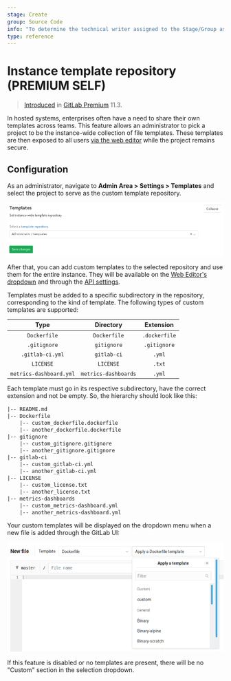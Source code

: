 ```yaml
---
stage: Create
group: Source Code
info: "To determine the technical writer assigned to the Stage/Group associated with this page, see https://about.gitlab.com/handbook/engineering/ux/technical-writing/#assignments"
type: reference
---
```


# Instance template repository **(PREMIUM SELF)**

> [Introduced](https://gitlab.com/gitlab-org/gitlab/-/issues/5986) in [GitLab Premium](https://about.gitlab.com/pricing/) 11.3.

In hosted systems, enterprises often have a need to share their own templates
across teams. This feature allows an administrator to pick a project to be the
instance-wide collection of file templates. These templates are then exposed to
all users [via the web editor](../../project/repository/web_editor.md#template-dropdowns)
while the project remains secure.

## Configuration

As an administrator, navigate to **Admin Area > Settings > Templates** and
select the project to serve as the custom template repository.

![File templates in the Admin Area](img/file_template_admin_area.png)

After that, you can add custom templates to the selected repository and use them for the entire instance.
They will be available on the [Web Editor's dropdown](../../project/repository/web_editor.md#template-dropdowns)
and through the [API settings](../../../api/settings.md).

Templates must be added to a specific subdirectory in the repository,
corresponding to the kind of template. The following types of custom templates
are supported:

| Type                    | Directory            | Extension     |
| :---------------:       | :-----------:        | :-----------: |
| `Dockerfile`            | `Dockerfile`         | `.dockerfile` |
| `.gitignore`            | `gitignore`          | `.gitignore`  |
| `.gitlab-ci.yml`        | `gitlab-ci`          | `.yml`        |
| `LICENSE`               | `LICENSE`            | `.txt`        |
| `metrics-dashboard.yml` | `metrics-dashboards` | `.yml`        |

Each template must go in its respective subdirectory, have the correct
extension and not be empty. So, the hierarchy should look like this:

```plaintext
|-- README.md
|-- Dockerfile
    |-- custom_dockerfile.dockerfile
    |-- another_dockerfile.dockerfile
|-- gitignore
    |-- custom_gitignore.gitignore
    |-- another_gitignore.gitignore
|-- gitlab-ci
    |-- custom_gitlab-ci.yml
    |-- another_gitlab-ci.yml
|-- LICENSE
    |-- custom_license.txt
    |-- another_license.txt
|-- metrics-dashboards
    |-- custom_metrics-dashboard.yml
    |-- another_metrics-dashboard.yml
```

Your custom templates will be displayed on the dropdown menu when a new file is added through the GitLab UI:

![Custom template dropdown menu](img/file_template_user_dropdown.png)

If this feature is disabled or no templates are present, there will be
no "Custom" section in the selection dropdown.

<!-- ## Troubleshooting

Include any troubleshooting steps that you can foresee. If you know beforehand what issues
one might have when setting this up, or when something is changed, or on upgrading, it's
important to describe those, too. Think of things that may go wrong and include them here.
This is important to minimize requests for support, and to avoid doc comments with
questions that you know someone might ask.

Each scenario can be a third-level heading, e.g. `### Getting error message X`.
If you have none to add when creating a doc, leave this section in place
but commented out to help encourage others to add to it in the future. -->
